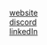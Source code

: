 <!-- <p align="left"> <img src="https://komarev.com/ghpvc/?username=tnmyk&label=Profile%20views&color=0e75b6&style=flat" alt="tnmyk" /> </p> -->
[website](https://tnmy.vercel.app/)
<br/>
[discord](https://discordapp.com/users/757670601442721793)
<br/>
[linkedIn](https://www.linkedin.com/in/tanmayk5/)
